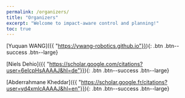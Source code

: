 ```yaml
---
permalink: /organizers/
title: "Organizers"
excerpt: "Welcome to impact-aware control and planning!"
toc: true
---
```


[Yuquan WANG]({{ "https://ywang-robotics.github.io"}}){: .btn .btn--success .btn--large}

[Niels Dehio]({{ "https://scholar.google.com/citations?user=6eIcpHsAAAAJ&hl=de"}}){: .btn .btn--success .btn--large}

[Abderrahmane Kheddar]({{ "https://scholar.google.fr/citations?user=yd4xmlcAAAAJ&hl=en"}}){: .btn .btn--success .btn--large}


